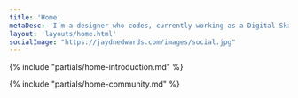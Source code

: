 ```yaml
---
title: 'Home'
metaDesc: 'I’m a designer who codes, currently working as a Digital Skills Graduate Intern at Lancaster University. I’m helping to build digital confidence across campus and develop digital skills across the University.'
layout: 'layouts/home.html'
socialImage: "https://jaydnedwards.com/images/social.jpg"
---
```

<div class="home__wrapper">

  {% include "partials/home-introduction.md" %}

</div>

<div class="home__wrapper">

  {% include "partials/home-community.md" %}
  
</div>